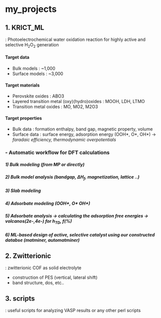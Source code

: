 # my_projects

## 1. KRICT_ML
: Photoelectrochemical water oxidation reaction for highly active and selective H<sub>2</sub>O<sub>2</sub> generation

#### Target data
- Bulk models : ~1,000
- Surface models : ~3,000

#### Target materials
- Perovskite oxides : ABO3
- Layered transition metal (oxy)(hydro)oxides : MOOH, LDH, LTMO
- Transition metal oxides : MO, MO2, M2O3

#### Target properties
- Bulk data : formation enthalpy, band gap, magnetic property, volume
- Surface data : surface energy, adsorption energy (OOH*, O*, OH*)
-> _faradaic efficiency, thermodynamic overpotentials_

### - Automatic workflow for DFT calculations
##### 1) Bulk modeling (from MP or directly)
##### 2) Bulk model analysis (bandgap, $\Delta H_f$, magnetization, lattice ..)
##### 3) Slab modeling
##### 4) Adsorbate modeling (OOH*, O* OH*)
##### 5) Adsorbate analysis -> calculating the adsorption free energies -> volcanos(2e-,4e-) for h<sub>TD</sub>, f(%)
##### 6) ML-based design of active, selective catalyst using our constructed databse (matminer, automatminer)

## 2. Zwitterionic
: zwitterionic COF as solid electrolyte
- construction of PES (vertical, lateral shift)
- band structure, dos, etc..


## 3. scripts
: useful scripts for analyzing VASP results or any other perl scripts 
